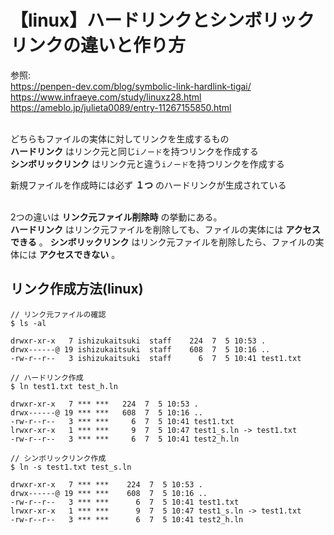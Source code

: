 # 【linux】ハードリンクとシンボリックリンクの違いと作り方
参照:<br>
https://penpen-dev.com/blog/symbolic-link-hardlink-tigai/<br>
https://www.infraeye.com/study/linuxz28.html<br>
https://ameblo.jp/julieta0089/entry-11267155850.html<br>
<br>

どちらもファイルの実体に対してリンクを生成するもの<br>
**ハードリンク** はリンク元と同じ`iノード`を持つリンクを作成する<br>
**シンボリックリンク** はリンク元と違う`iノード`を持つリンクを作成する
<br>

新規ファイルを作成時には必ず **１つ** のハードリンクが生成されている<br>
<br>

2つの違いは **リンク元ファイル削除時** の挙動にある。<br>
**ハードリンク** はリンク元ファイルを削除しても、ファイルの実体には **アクセスできる** 。
**シンボリックリンク** はリンク元ファイルを削除したら、ファイルの実体には **アクセスできない** 。

## リンク作成方法(linux)

```
// リンク元ファイルの確認
$ ls -al

drwxr-xr-x   7 ishizukaitsuki  staff    224  7  5 10:53 .
drwx------@ 19 ishizukaitsuki  staff    608  7  5 10:16 ..
-rw-r--r--   3 ishizukaitsuki  staff      6  7  5 10:41 test1.txt

// ハードリンク作成
$ ln test1.txt test_h.ln

drwxr-xr-x   7 *** ***   224  7  5 10:53 .
drwx------@ 19 *** ***   608  7  5 10:16 ..
-rw-r--r--   3 *** ***     6  7  5 10:41 test1.txt
lrwxr-xr-x   1 *** ***     9  7  5 10:47 test1_s.ln -> test1.txt
-rw-r--r--   3 *** ***     6  7  5 10:41 test2_h.ln

// シンボリックリンク作成
$ ln -s test1.txt test_s.ln

drwxr-xr-x   7 *** ***    224  7  5 10:53 .
drwx------@ 19 *** ***    608  7  5 10:16 ..
-rw-r--r--   3 *** ***      6  7  5 10:41 test1.txt
lrwxr-xr-x   1 *** ***      9  7  5 10:47 test1_s.ln -> test1.txt
-rw-r--r--   3 *** ***      6  7  5 10:41 test2_h.ln
```
